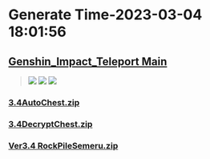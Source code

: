 # Generate Time-2023-03-04 18:01:56

## [Genshin_Impact_Teleport Main](https://github.com/Sam5440/Genshin_Impact_Teleport)

>![](https://komarev.com/ghpvc/?username=done439)
>![](https://komarev.com/ghpvc/?username=done438)
>![](https://komarev.com/ghpvc/?username=done437)

### [3.4AutoChest.zip](https://raw.githubusercontent.com/Sam5440/Genshin_Impact_Teleport/download/ManualCollectPoint/Chest/Ver3.4%20Chest/3.4AutoChest.zip)

### [3.4DecryptChest.zip](https://raw.githubusercontent.com/Sam5440/Genshin_Impact_Teleport/download/ManualCollectPoint/Chest/Ver3.4%20Chest/3.4DecryptChest.zip)

### [Ver3.4 RockPileSemeru.zip](https://raw.githubusercontent.com/Sam5440/Genshin_Impact_Teleport/download/ManualCollectPoint/Chest/Ver3.4%20Chest/Ver3.4%20RockPileSemeru.zip)


